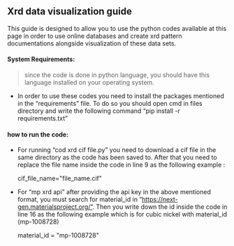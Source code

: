 ## Xrd data visualization guide

This guide is designed to allow you to use the python codes available at this page in order to use online databases and create xrd pattern documentations alongside visualization of these data sets.

#### System Requirements:

> since the code is done in python language, you should have this language installed on your operating system.

- In order to use these codes you need to install the packages mentioned in the “requirements” file. To do so you should open cmd in files directory and write the following command 
    “pip install -r requirements.txt”

#### how to run the code:

- For running “cod xrd cif file.py” you need to download a cif file in the same directory as the code has been saved to. After that you need to replace the file name inside the code in line 9 as the following example : 

    cif_file_name="file_name.cif"

- For “mp xrd api” after providing the api key in the above mentioned format, you must search for material_id in “https://next-gen.materialsproject.org/”. Then you write down the id inside the code in line 16 as the following example which is for cubic nickel with material_id (mp-1008728)

    material_id = "mp-1008728"
